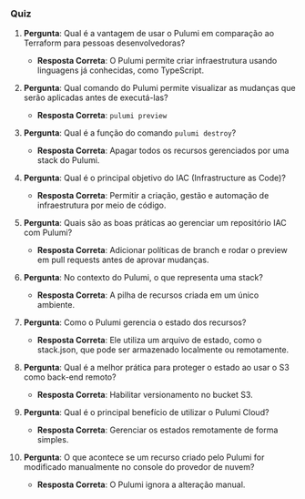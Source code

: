 ### Quiz

1. **Pergunta**: Qual é a vantagem de usar o Pulumi em comparação ao Terraform para pessoas desenvolvedoras?

   - **Resposta Correta**: O Pulumi permite criar infraestrutura usando linguagens já conhecidas, como TypeScript.

2. **Pergunta**: Qual comando do Pulumi permite visualizar as mudanças que serão aplicadas antes de executá-las?

   - **Resposta Correta**: `pulumi preview`

3. **Pergunta**: Qual é a função do comando `pulumi destroy`?

   - **Resposta Correta**: Apagar todos os recursos gerenciados por uma stack do Pulumi.

4. **Pergunta**: Qual é o principal objetivo do IAC (Infrastructure as Code)?

   - **Resposta Correta**: Permitir a criação, gestão e automação de infraestrutura por meio de código.

5. **Pergunta**: Quais são as boas práticas ao gerenciar um repositório IAC com Pulumi?

   - **Resposta Correta**: Adicionar políticas de branch e rodar o preview em pull requests antes de aprovar mudanças.

6. **Pergunta**: No contexto do Pulumi, o que representa uma stack?

   - **Resposta Correta**: A pilha de recursos criada em um único ambiente.

7. **Pergunta**: Como o Pulumi gerencia o estado dos recursos?

   - **Resposta Correta**: Ele utiliza um arquivo de estado, como o stack.json, que pode ser armazenado localmente ou remotamente.

8. **Pergunta**: Qual é a melhor prática para proteger o estado ao usar o S3 como back-end remoto?

   - **Resposta Correta**: Habilitar versionamento no bucket S3.

9. **Pergunta**: Qual é o principal benefício de utilizar o Pulumi Cloud?

   - **Resposta Correta**: Gerenciar os estados remotamente de forma simples.

10. **Pergunta**: O que acontece se um recurso criado pelo Pulumi for modificado manualmente no console do provedor de nuvem?

    - **Resposta Correta**: O Pulumi ignora a alteração manual.
